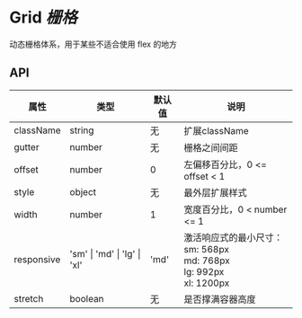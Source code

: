 # Grid *栅格*

动态栅格体系，用于某些不适合使用 flex 的地方

<example />

## API

| 属性 | 类型 | 默认值 | 说明 |
| --- | --- | --- | --- |
| className | string | 无 | 扩展className |
| gutter | number | 无 | 栅格之间间距 |
| offset | number | 0 | 左偏移百分比，0 <= offset < 1 |
| style | object | 无 | 最外层扩展样式 |
| width | number | 1 | 宽度百分比，0 < number <= 1 |
| responsive | 'sm' \| 'md' \| 'lg' \| 'xl' | 'md' | 激活响应式的最小尺寸： <br /> sm: 568px  <br />md: 768px  <br />lg: 992px  <br />xl: 1200px|
| stretch | boolean | 无 | 是否撑满容器高度 |
